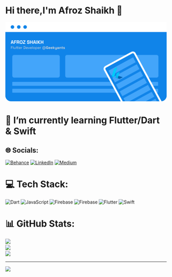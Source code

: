 
# Hi there,I'm Afroz Shaikh 👋


 <img src="https://github.com/Afroz-Shaikh/Afroz-Shaikh/blob/master/icons/afroz.png" alt="s1" width="1000">

<!-- # About🤔
<b>I'm a College student pursuing Engineering in CS, i develop apps with <a href="https://flutter.dev/"> FLUTTER</a>  & spend most of the time <a href="https://www.behance.net/afrozshaikh_">Designing and Prototyping apps. </a> Checkout my repositories to know more. And while you're there don't forget to star them 🌟</b> -->


# 🔭  I’m currently learning Flutter/Dart & Swift 


## 🌐 Socials:
[![Behance](https://img.shields.io/badge/Behance-1769ff?logo=behance&logoColor=white)](https://behance.net/afrozshaikh_) [![LinkedIn](https://img.shields.io/badge/LinkedIn-%230077B5.svg?logo=linkedin&logoColor=white)](https://www.linkedin.com/in/shaikhafroz/) [![Medium](https://img.shields.io/badge/Medium-12100E?logo=medium&logoColor=white)](https://medium.com/@@afrozshaikh_) 


# 💻 Tech Stack:
![Dart](https://img.shields.io/badge/dart-%230175C2.svg?style=flat-square&logo=dart&logoColor=white) ![JavaScript](https://img.shields.io/badge/javascript-%23323330.svg?style=flat-square&logo=javascript&logoColor=%23F7DF1E) ![Firebase](https://img.shields.io/badge/firebase-%23039BE5.svg?style=flat-square&logo=firebase) ![Firebase](https://img.shields.io/badge/firebase-%23039BE5.svg?style=flat-square&logo=firebase) ![Flutter](https://img.shields.io/badge/Flutter-%2302569B.svg?style=flat-square&logo=Flutter&logoColor=white) ![Swift](https://img.shields.io/badge/swift-F54A2A?style=flat-square&logo=swift&logoColor=white)
# 📊 GitHub Stats:
![](https://github-readme-stats.vercel.app/api?username=Afroz-Shaikh&theme=blue-green&hide_border=false&include_all_commits=false&count_private=true)<br/>
![](https://github-readme-streak-stats.herokuapp.com/?user=Afroz-Shaikh&theme=blue-green&hide_border=false)<br/>
![](https://github-readme-stats.vercel.app/api/top-langs/?username=Afroz-Shaikh&theme=blue-green&hide_border=false&include_all_commits=false&count_private=true&layout=compact)

---
[![](https://visitcount.itsvg.in/api?id=Afroz-Shaikh&icon=0&color=0)](https://visitcount.itsvg.in)

